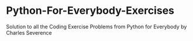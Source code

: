 # Python-For-Everybody-Exercises
Solution to all the Coding Exercise Problems from Python for Everybody by Charles Severence
